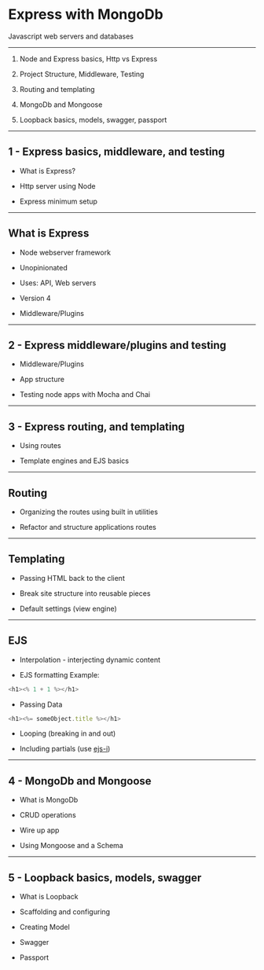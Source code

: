 # Express with MongoDb

Javascript web servers and databases


---


1. Node and Express basics, Http vs Express

2. Project Structure, Middleware, Testing

3. Routing and templating

4. MongoDb and Mongoose

5. Loopback basics, models, swagger, passport


---

## 1 - Express basics, middleware, and testing

* What is Express?

* Http server using Node

* Express minimum setup


----


## What is Express

* Node webserver framework

* Unopinionated

* Uses: API, Web servers

* Version 4

* Middleware/Plugins


---


## 2 - Express middleware/plugins and testing

* Middleware/Plugins

* App structure

* Testing node apps with Mocha and Chai


---


## 3 - Express routing, and templating

* Using routes

* Template engines and EJS basics


----

## Routing

* Organizing the routes using built in utilities

* Refactor and structure applications routes


----

## Templating

* Passing HTML back to the client

* Break site structure into reusable pieces

* Default settings (view engine)

----

## EJS

* Interpolation - interjecting dynamic content

* EJS formatting Example:
```javascript
<h1><% 1 + 1 %></h1>
```

* Passing Data
```javascript
<h1><%= someObject.title %></h1>
```

* Looping (breaking in and out)

* Including partials (use [ejs-i](https://www.npmjs.com/package/ejs-i))


---

## 4 - MongoDb and Mongoose

* What is MongoDb

* CRUD operations

* Wire up app

* Using Mongoose and a Schema


---


## 5 - Loopback basics, models, swagger

* What is Loopback

* Scaffolding and configuring

* Creating Model

* Swagger

* Passport
